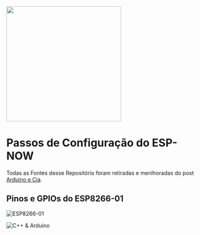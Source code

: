 <img width="300" src="https://www.arduinoecia.com.br/wp-content/uploads/2022/05/esp-now-logo.jpg" style="max-width: 100%;">
 
# Passos de Configuração do ESP-NOW

Todas as Fontes desse Repositório foram retiradas e menlhoradas do post [Arduino e Cia](https://www.arduinoecia.com.br/esp-now-comunicacao-direta-entre-modulos-esp8266-e-esp32/).

## Pinos e GPIOs do ESP8266-01

![ESP8266-01](https://st11.ning.com/topology/rest/1.0/file/get/1939725141?profile=original)


![C++ & Arduino](https://cpp4arduino.com/assets/images/footer_logo.svg)